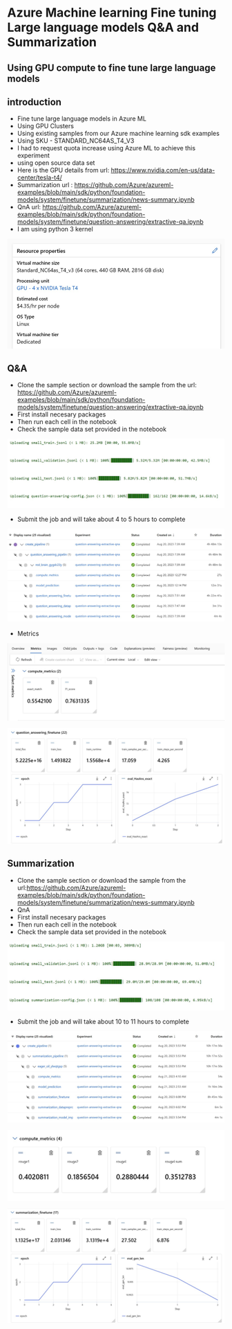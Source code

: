 # Azure Machine learning Fine tuning Large language models Q&A and Summarization

## Using GPU compute to fine tune large language models

## introduction

- Fine tune large language models in Azure ML
- Using GPU Clusters
- Using existing samples from our Azure machine learning sdk examples
- Using SKU - STANDARD_NC64AS_T4_V3
- I had to request quota increase using Azure ML to achieve this experiment
- using open source data set
- Here is the GPU details from url: https://www.nvidia.com/en-us/data-center/tesla-t4/
- Summarization url : https://github.com/Azure/azureml-examples/blob/main/sdk/python/foundation-models/system/finetune/summarization/news-summary.ipynb
- QnA url: https://github.com/Azure/azureml-examples/blob/main/sdk/python/foundation-models/system/finetune/question-answering/extractive-qa.ipynb
- I am using python 3 kernel

![Architecture](https://github.com/balakreshnan/Samples2023/blob/main/AzureML/Images/finetune1.jpg "Architecture")

## Q&A

- Clone the sample section or download the sample from the url: https://github.com/Azure/azureml-examples/blob/main/sdk/python/foundation-models/system/finetune/question-answering/extractive-qa.ipynb
- First install necesary packages
- Then run each cell in the notebook
- Check the sample data set provided in the notebook

![Architecture](https://github.com/balakreshnan/Samples2023/blob/main/AzureML/Images/finetune2.jpg "Architecture")

- Submit the job and will take about 4 to 5 hours to complete

![Architecture](https://github.com/balakreshnan/Samples2023/blob/main/AzureML/Images/finetune4.jpg "Architecture")

- Metrics

![Architecture](https://github.com/balakreshnan/Samples2023/blob/main/AzureML/Images/finetune6.jpg "Architecture")

![Architecture](https://github.com/balakreshnan/Samples2023/blob/main/AzureML/Images/finetune7.jpg "Architecture")

## Summarization

- Clone the sample section or download the sample from the url:https://github.com/Azure/azureml-examples/blob/main/sdk/python/foundation-models/system/finetune/summarization/news-summary.ipynb
- QnA 
- First install necesary packages
- Then run each cell in the notebook
- Check the sample data set provided in the notebook

![Architecture](https://github.com/balakreshnan/Samples2023/blob/main/AzureML/Images/finetune3.jpg "Architecture")

- Submit the job and will take about 10 to 11 hours to complete

![Architecture](https://github.com/balakreshnan/Samples2023/blob/main/AzureML/Images/finetune5.jpg "Architecture")

![Architecture](https://github.com/balakreshnan/Samples2023/blob/main/AzureML/Images/finetune8.jpg "Architecture")

![Architecture](https://github.com/balakreshnan/Samples2023/blob/main/AzureML/Images/finetune9.jpg "Architecture")